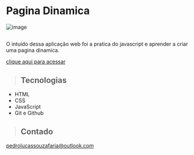 # Pagina Dinamica

![image](https://user-images.githubusercontent.com/105456789/227820686-909e700b-4eb3-461e-8179-e950572d9d70.png)

>##
O intuído dessa aplicação web foi a pratica do javascript e aprender a criar uma pagina dinamica.

[clique aqui para acessar](https://meiamonee.github.io/Paginas-Dinamica/)

>## Tecnologias

- HTML
- CSS
- JavaScript
- Git e Github

>## Contado
pedrolucassouzafaria@outlook.com
